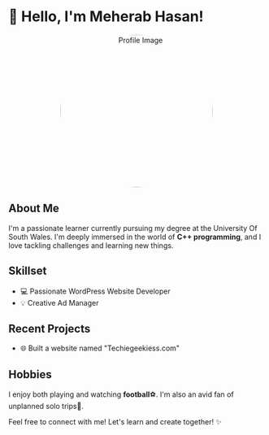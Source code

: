 # 👋 Hello, I'm Meherab Hasan!

<div align="center">
  <img src="https://media.giphy.com/media/v1.Y2lkPTc5MGI3NjExNnhweG8yMXl2dWQ5NHF6NWN4OGhzNWs2NTU1bXRyaXBwengxYnRzMSZlcD12MV9pbnRlcm5hbF9naWZfYnlfaWQmY3Q9Zw/ehOsEb0kiQAsbVihHE/giphy.gif" alt="Profile Image" width="300" style="border-radius: 50%;"/>
</div>

## About Me
I'm a passionate learner currently pursuing my degree at the University Of South Wales. I'm deeply immersed in the world of **C++ programming**, and I love tackling challenges and learning new things.

## Skillset
- 💻 Passionate WordPress Website Developer
- 💡 Creative Ad Manager

## Recent Projects
- 🌐 Built a website named "Techiegeekiess.com"

## Hobbies
I enjoy both playing and watching **football**⚽. I'm also an avid fan of unplanned solo trips🌄.

Feel free to connect with me! Let's learn and create together! ✨
